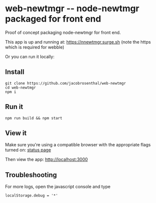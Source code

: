 # web-newtmgr -- node-newtmgr packaged for front end
Proof of concept packaging node-newtmgr for front end. 

This app is up and running at: https://nnewtmgr.surge.sh (note the https which is required for webble)

Or you can run it locally:

## Install
```
git clone https://github.com/jacobrosenthal/web-newtmgr
cd web-newtmgr
npm i
```

## Run it

```
npm run build && npm start
````

## View it

Make sure you're using a compatible browser with the appropriate flags turned on: 
[status page](https://github.com/WebBluetoothCG/web-bluetooth/blob/gh-pages/implementation-status.md)

Then view the app: 
[http://localhost:3000](http://localhost:3000)


## Troubleshooting
For more logs, open the javascript console and type
```
localStorage.debug = '*'

```
